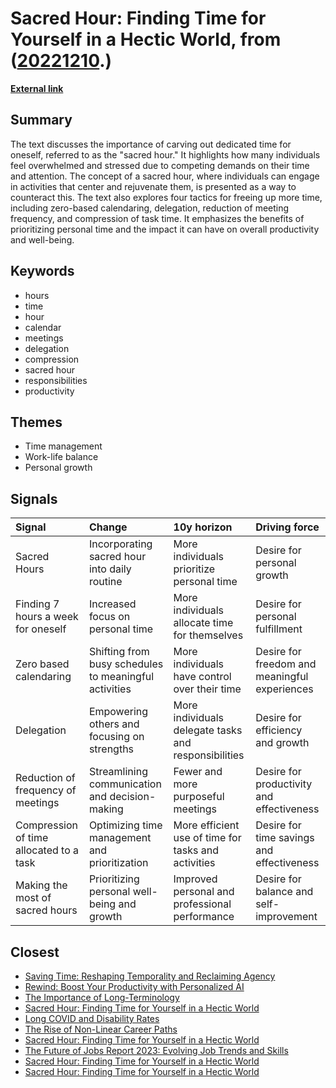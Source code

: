 # __Sacred Hour: Finding Time for Yourself in a Hectic World__, from ([20221210](https://kghosh.substack.com/p/20221210).)

__[External link](https://rishad.substack.com/p/sacred-hours?utm_source=substack&utm_medium=email)__



## Summary

The text discusses the importance of carving out dedicated time for oneself, referred to as the "sacred hour." It highlights how many individuals feel overwhelmed and stressed due to competing demands on their time and attention. The concept of a sacred hour, where individuals can engage in activities that center and rejuvenate them, is presented as a way to counteract this. The text also explores four tactics for freeing up more time, including zero-based calendaring, delegation, reduction of meeting frequency, and compression of task time. It emphasizes the benefits of prioritizing personal time and the impact it can have on overall productivity and well-being.

## Keywords

* hours
* time
* hour
* calendar
* meetings
* delegation
* compression
* sacred hour
* responsibilities
* productivity

## Themes

* Time management
* Work-life balance
* Personal growth

## Signals

| Signal                                  | Change                                                | 10y horizon                                          | Driving force                                 |
|:----------------------------------------|:------------------------------------------------------|:-----------------------------------------------------|:----------------------------------------------|
| Sacred Hours                            | Incorporating sacred hour into daily routine          | More individuals prioritize personal time            | Desire for personal growth                    |
| Finding 7 hours a week for oneself      | Increased focus on personal time                      | More individuals allocate time for themselves        | Desire for personal fulfillment               |
| Zero based calendaring                  | Shifting from busy schedules to meaningful activities | More individuals have control over their time        | Desire for freedom and meaningful experiences |
| Delegation                              | Empowering others and focusing on strengths           | More individuals delegate tasks and responsibilities | Desire for efficiency and growth              |
| Reduction of frequency of meetings      | Streamlining communication and decision-making        | Fewer and more purposeful meetings                   | Desire for productivity and effectiveness     |
| Compression of time allocated to a task | Optimizing time management and prioritization         | More efficient use of time for tasks and activities  | Desire for time savings and effectiveness     |
| Making the most of sacred hours         | Prioritizing personal well-being and growth           | Improved personal and professional performance       | Desire for balance and self-improvement       |

## Closest

* [Saving Time: Reshaping Temporality and Reclaiming Agency](047936a2b08c1b5dda3018bc98dc1d9b)
* [Rewind: Boost Your Productivity with Personalized AI](99dc2dd219ce9361dc2c73cf4bb32863)
* [The Importance of Long-Terminology](a963fcddede6fce55e0d02b040bbcd8a)
* [Sacred Hour: Finding Time for Yourself in a Hectic World](9ea825ae2ff757c9a593882acf36334d)
* [Long COVID and Disability Rates](0248f1b6d72f8bb9c984f24db0569a3f)
* [The Rise of Non-Linear Career Paths](d692481daec2dd39fc987ccc2882f637)
* [Sacred Hour: Finding Time for Yourself in a Hectic World](9ea825ae2ff757c9a593882acf36334d)
* [The Future of Jobs Report 2023: Evolving Job Trends and Skills](4abade09451838c25631bf9da940b724)
* [Sacred Hour: Finding Time for Yourself in a Hectic World](9ea825ae2ff757c9a593882acf36334d)
* [Sacred Hour: Finding Time for Yourself in a Hectic World](9ea825ae2ff757c9a593882acf36334d)